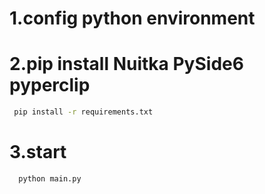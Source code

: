 # 1.config python environment


# 2.pip install Nuitka PySide6 pyperclip
```bash
 pip install -r requirements.txt
```

# 3.start
```bash
  python main.py
```